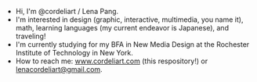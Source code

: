- Hi, I'm @cordeliart / Lena Pang.
- I'm interested in design (graphic, interactive, multimedia, you name it), math, learning languages (my current endeavor is Japanese), and traveling!
- I'm currently studying for my BFA in New Media Design at the Rochester Institute of Technology in New York.
- How to reach me: www.cordeliart.com (this respository!) or lenacordeliart@gmail.com.
